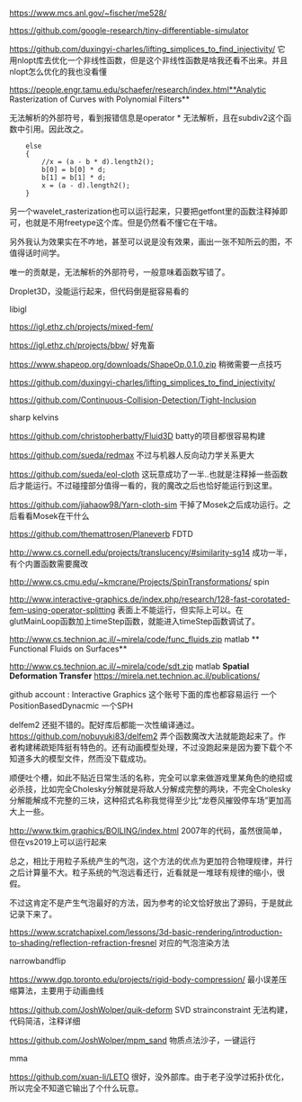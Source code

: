 https://www.mcs.anl.gov/~fischer/me528/

https://github.com/google-research/tiny-differentiable-simulator

https://github.com/duxingyi-charles/lifting_simplices_to_find_injectivity/ 它用nlopt库去优化一个非线性函数，但是这个非线性函数是啥我还看不出来。并且nlopt怎么优化的我也没看懂



https://people.engr.tamu.edu/schaefer/research/index.html**Analytic Rasterization of Curves with Polynomial Filters**

无法解析的外部符号，看到报错信息是operator * 无法解析，且在subdiv2这个函数中引用。因此改之。

```
	else
	{
	    //x = (a - b * d).length2();
		b[0] = b[0] * d;
		b[1] = b[1] * d;
		x = (a - d).length2();
	}
```

另一个wavelet_rasterization也可以运行起来，只要把getfont里的函数注释掉即可，也就是不用freetype这个库。但是仍然看不懂它在干啥。

另外我认为效果实在不咋地，甚至可以说是没有效果，画出一张不知所云的图，不值得话时间学。

唯一的贡献是，无法解析的外部符号，一般意味着函数写错了。

Droplet3D，没能运行起来，但代码倒是挺容易看的

libigl

https://igl.ethz.ch/projects/mixed-fem/

https://igl.ethz.ch/projects/bbw/ 好鬼畜

https://www.shapeop.org/downloads/ShapeOp.0.1.0.zip 稍微需要一点技巧

https://github.com/duxingyi-charles/lifting_simplices_to_find_injectivity/

https://github.com/Continuous-Collision-Detection/Tight-Inclusion

sharp kelvins

https://github.com/christopherbatty/Fluid3D batty的项目都很容易构建

https://github.com/sueda/redmax 不过与机器人反向动力学关系更大

https://github.com/sueda/eol-cloth 这玩意成功了一半..也就是注释掉一些函数后才能运行。不过碰撞部分值得一看的，我的魔改之后也恰好能运行到这里。

https://github.com/jiahaow98/Yarn-cloth-sim 干掉了Mosek之后成功运行。之后看看Mosek在干什么

https://github.com/themattrosen/Planeverb FDTD

http://www.cs.cornell.edu/projects/translucency/#similarity-sg14 成功一半，有个内置函数需要魔改



http://www.cs.cmu.edu/~kmcrane/Projects/SpinTransformations/ spin

http://www.interactive-graphics.de/index.php/research/128-fast-corotated-fem-using-operator-splitting 表面上不能运行，但实际上可以。在glutMainLoop函数加上timeStep函数，就能进入timeStep函数调试了。

http://www.cs.technion.ac.il/~mirela/code/func_fluids.zip matlab ** Functional Fluids on Surfaces**

http://www.cs.technion.ac.il/~mirela/code/sdt.zip matlab **Spatial Deformation Transfer**  https://mirela.net.technion.ac.il/publications/

github account : Interactive Graphics 这个账号下面的库也都容易运行 一个PositionBasedDynacmic 一个SPH

delfem2 还挺不错的。配好库后都能一次性编译通过。 https://github.com/nobuyuki83/delfem2 弄个函数魔改大法就能跑起来了。作者构建稀疏矩阵挺有特色的。还有动画模型处理，不过没跑起来是因为要下载个不知道多大的模型文件，然而没下载成功。

顺便吐个槽，如此不贴近日常生活的名称，完全可以拿来做游戏里某角色的绝招或必杀技，比如完全Cholesky分解就是将敌人分解成完整的两块，不完全Cholesky分解能解成不完整的三块，这种招式名称我觉得至少比“龙卷风摧毁停车场”更加高大上一些。

http://www.tkim.graphics/BOILING/index.html 2007年的代码，虽然很简单，但在vs2019上可以运行起来

总之，相比于用粒子系统产生的气泡，这个方法的优点为更加符合物理规律，并行之后计算量不大。粒子系统的气泡远看还行，近看就是一堆球有规律的缩小，很假。

不过这肯定不是产生气泡最好的方法，因为参考的论文恰好放出了源码，于是就此记录下来了。

https://www.scratchapixel.com/lessons/3d-basic-rendering/introduction-to-shading/reflection-refraction-fresnel 对应的气泡渲染方法

narrowbandflip

https://www.dgp.toronto.edu/projects/rigid-body-compression/ 最小误差压缩算法，主要用于动画曲线

https://github.com/JoshWolper/quik-deform SVD strainconstraint 无法构建，代码简洁，注释详细

https://github.com/JoshWolper/mpm_sand 物质点法沙子，一键运行

mma

https://github.com/xuan-li/LETO 很好，没外部库。由于老子没学过拓扑优化，所以完全不知道它输出了个什么玩意。